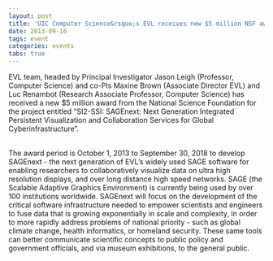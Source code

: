 ```yaml
---
layout: post
title: 'UIC Computer Science&rsquo;s EVL receives new $5 million NSF award'
date: 2013-09-16
tags: event
categories: events
tabs: true
---
```


EVL team, headed by Principal Investigator Jason Leigh (Professor, Computer Science) and co-PIs Maxine Brown (Associate Director EVL) and Luc Renambot (Research Associate Professor, Computer Science) has received a new $5 million award from the National Science Foundation for the project entitled &ldquo;SI2-SSI: SAGEnext: Next Generation Integrated Persistent Visualization and Collaboration Services for Global Cyberinfrastructure&rdquo;.<br><br>

The award period is October 1, 2013 to September 30, 2018 to develop SAGEnext - the next generation of  EVL&rsquo;s widely used SAGE software for enabling researchers to collaboratively visualize data on ultra high resolution displays, and over long distance high speed networks. SAGE (the Scalable Adaptive Graphics Environment) is currently being used by over 100 institutions worldwide. SAGEnext will focus on the development of the critical software infrastructure needed to empower scientists and engineers to fuse data that is growing exponentially in scale and complexity, in order to more rapidly address problems of national priority - such as global climate change, health informatics, or homeland security. These same tools can better communicate scientific concepts to public policy and government officials, and via museum exhibitions, to the general public.